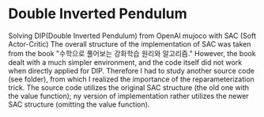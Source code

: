 # Double Inverted Pendulum
Solving DIP(Double Inverted Pendulum) from OpenAI mujoco with SAC (Soft Actor-Critic)
The overall structure of the implementation of SAC was taken from the book "수학으로 풀어보는 강화학습 원리와 알고리즘."
However, the book dealt with a much simpler environment, and the code itself did not work when directly applied for DIP.
Therefore I had to study another source code (see folder), from which I realized the importance of the reparameterization trick.
The source code utilizes the original SAC structure (the old one with the value function); ny version of implementation rather utilizes the newer SAC structure (omitting the value function).


